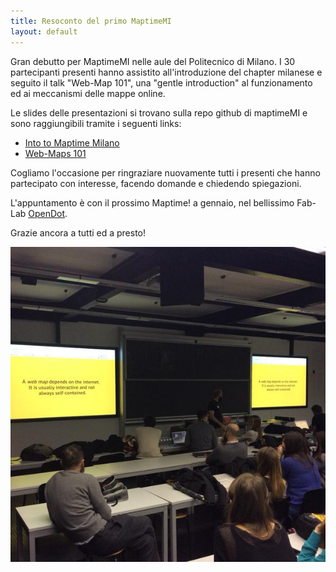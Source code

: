 ```yaml
---
title: Resoconto del primo MaptimeMI
layout: default
---
```


Gran debutto per MaptimeMI nelle aule del Politecnico di Milano. I 30 partecipanti presenti hanno assistito all'introduzione del chapter milanese e seguito il talk "Web-Map 101", una "gentle introduction" al funzionamento ed ai meccanismi delle mappe online.

Le slides delle presentazioni si trovano sulla repo github di maptimeMI e sono raggiungibili tramite i seguenti links:  

- [Into to Maptime Milano](http://maptime.io/milan/resources/intro-maptime-milan-ITA/index.html#0)  
- [Web-Maps 101](http://maptime.io/milan/resources/web-maps-101/index.html#0)

Cogliamo l'occasione per ringraziare nuovamente tutti i presenti che hanno partecipato con interesse, facendo domande e chiedendo spiegazioni.  

L'appuntamento è con il prossimo Maptime! a gennaio, nel bellissimo Fab-Lab [OpenDot](www.opendotlab.it).

Grazie ancora a tutti ed a presto!

![](../img/maptime_mi_first.jpg)


